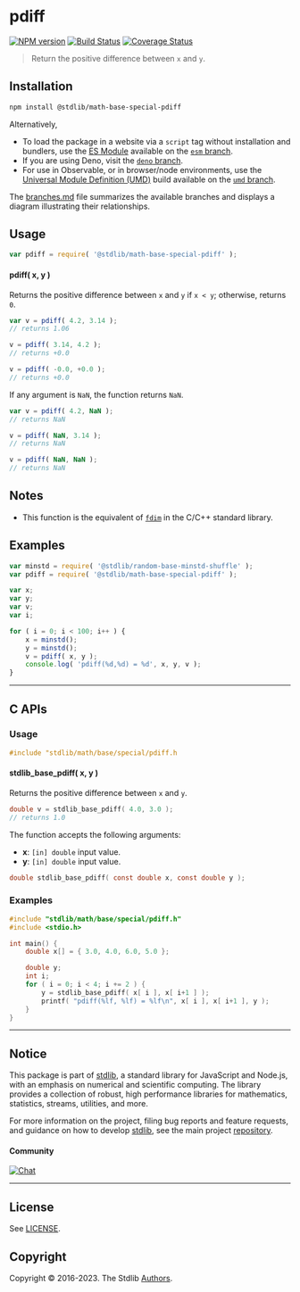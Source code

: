<!--

@license Apache-2.0

Copyright (c) 2018 The Stdlib Authors.

Licensed under the Apache License, Version 2.0 (the "License");
you may not use this file except in compliance with the License.
You may obtain a copy of the License at

   http://www.apache.org/licenses/LICENSE-2.0

Unless required by applicable law or agreed to in writing, software
distributed under the License is distributed on an "AS IS" BASIS,
WITHOUT WARRANTIES OR CONDITIONS OF ANY KIND, either express or implied.
See the License for the specific language governing permissions and
limitations under the License.

-->

# pdiff

[![NPM version][npm-image]][npm-url] [![Build Status][test-image]][test-url] [![Coverage Status][coverage-image]][coverage-url] <!-- [![dependencies][dependencies-image]][dependencies-url] -->

> Return the positive difference between `x` and `y`.

<!-- Section to include introductory text. Make sure to keep an empty line after the intro `section` element and another before the `/section` close. -->

<section class="intro">

</section>

<!-- /.intro -->

<!-- Package usage documentation. -->

<section class="installation">

## Installation

```bash
npm install @stdlib/math-base-special-pdiff
```

Alternatively,

-   To load the package in a website via a `script` tag without installation and bundlers, use the [ES Module][es-module] available on the [`esm` branch][esm-url].
-   If you are using Deno, visit the [`deno` branch][deno-url].
-   For use in Observable, or in browser/node environments, use the [Universal Module Definition (UMD)][umd] build available on the [`umd` branch][umd-url].

The [branches.md][branches-url] file summarizes the available branches and displays a diagram illustrating their relationships.

</section>

<section class="usage">

## Usage

```javascript
var pdiff = require( '@stdlib/math-base-special-pdiff' );
```

#### pdiff( x, y )

Returns the positive difference between `x` and `y` if `x < y`; otherwise, returns `0`.

```javascript
var v = pdiff( 4.2, 3.14 );
// returns 1.06

v = pdiff( 3.14, 4.2 );
// returns +0.0

v = pdiff( -0.0, +0.0 );
// returns +0.0
```

If any argument is `NaN`, the function returns `NaN`.

```javascript
var v = pdiff( 4.2, NaN );
// returns NaN

v = pdiff( NaN, 3.14 );
// returns NaN

v = pdiff( NaN, NaN );
// returns NaN
```

</section>

<!-- /.usage -->

<!-- Package usage notes. Make sure to keep an empty line after the `section` element and another before the `/section` close. -->

<section class="notes">

## Notes

-   This function is the equivalent of [`fdim`][fdim] in the C/C++ standard library.

</section>

<!-- /.notes -->

<!-- Package usage examples. -->

<section class="examples">

## Examples

<!-- eslint no-undef: "error" -->

```javascript
var minstd = require( '@stdlib/random-base-minstd-shuffle' );
var pdiff = require( '@stdlib/math-base-special-pdiff' );

var x;
var y;
var v;
var i;

for ( i = 0; i < 100; i++ ) {
    x = minstd();
    y = minstd();
    v = pdiff( x, y );
    console.log( 'pdiff(%d,%d) = %d', x, y, v );
}
```

</section>

<!-- /.examples -->

<!-- C interface documentation. -->

* * *

<section class="c">

## C APIs

<!-- Section to include introductory text. Make sure to keep an empty line after the intro `section` element and another before the `/section` close. -->

<section class="intro">

</section>

<!-- /.intro -->

<!-- C usage documentation. -->

<section class="usage">

### Usage

```c
#include "stdlib/math/base/special/pdiff.h
```

#### stdlib_base_pdiff( x, y )

Returns the positive difference between `x` and `y`.

```c
double v = stdlib_base_pdiff( 4.0, 3.0 );
// returns 1.0
```

The function accepts the following arguments:

-   **x**: `[in] double` input value.
-   **y**: `[in] double` input value.

```c
double stdlib_base_pdiff( const double x, const double y );
```

</section>

<!-- /.usage -->

<!-- C API usage notes. Make sure to keep an empty line after the `section` element and another before the `/section` close. -->

<section class="notes">

</section>

<!-- /.notes -->

<!-- C API usage examples. -->

<section class="examples">

### Examples

```c
#include "stdlib/math/base/special/pdiff.h"
#include <stdio.h>

int main() {
    double x[] = { 3.0, 4.0, 6.0, 5.0 };

    double y;
    int i;
    for ( i = 0; i < 4; i += 2 ) {
        y = stdlib_base_pdiff( x[ i ], x[ i+1 ] );
        printf( "pdiff(%lf, %lf) = %lf\n", x[ i ], x[ i+1 ], y );
    }
}
```

</section>

<!-- /.examples -->

</section>

<!-- /.c -->

<!-- Section to include cited references. If references are included, add a horizontal rule *before* the section. Make sure to keep an empty line after the `section` element and another before the `/section` close. -->

<section class="references">

</section>

<!-- /.references -->

<!-- Section for related `stdlib` packages. Do not manually edit this section, as it is automatically populated. -->

<section class="related">

</section>

<!-- /.related -->

<!-- Section for all links. Make sure to keep an empty line after the `section` element and another before the `/section` close. -->


<section class="main-repo" >

* * *

## Notice

This package is part of [stdlib][stdlib], a standard library for JavaScript and Node.js, with an emphasis on numerical and scientific computing. The library provides a collection of robust, high performance libraries for mathematics, statistics, streams, utilities, and more.

For more information on the project, filing bug reports and feature requests, and guidance on how to develop [stdlib][stdlib], see the main project [repository][stdlib].

#### Community

[![Chat][chat-image]][chat-url]

---

## License

See [LICENSE][stdlib-license].


## Copyright

Copyright &copy; 2016-2023. The Stdlib [Authors][stdlib-authors].

</section>

<!-- /.stdlib -->

<!-- Section for all links. Make sure to keep an empty line after the `section` element and another before the `/section` close. -->

<section class="links">

[npm-image]: http://img.shields.io/npm/v/@stdlib/math-base-special-pdiff.svg
[npm-url]: https://npmjs.org/package/@stdlib/math-base-special-pdiff

[test-image]: https://github.com/stdlib-js/math-base-special-pdiff/actions/workflows/test.yml/badge.svg?branch=main
[test-url]: https://github.com/stdlib-js/math-base-special-pdiff/actions/workflows/test.yml?query=branch:main

[coverage-image]: https://img.shields.io/codecov/c/github/stdlib-js/math-base-special-pdiff/main.svg
[coverage-url]: https://codecov.io/github/stdlib-js/math-base-special-pdiff?branch=main

<!--

[dependencies-image]: https://img.shields.io/david/stdlib-js/math-base-special-pdiff.svg
[dependencies-url]: https://david-dm.org/stdlib-js/math-base-special-pdiff/main

-->

[chat-image]: https://img.shields.io/gitter/room/stdlib-js/stdlib.svg
[chat-url]: https://app.gitter.im/#/room/#stdlib-js_stdlib:gitter.im

[stdlib]: https://github.com/stdlib-js/stdlib

[stdlib-authors]: https://github.com/stdlib-js/stdlib/graphs/contributors

[umd]: https://github.com/umdjs/umd
[es-module]: https://developer.mozilla.org/en-US/docs/Web/JavaScript/Guide/Modules

[deno-url]: https://github.com/stdlib-js/math-base-special-pdiff/tree/deno
[umd-url]: https://github.com/stdlib-js/math-base-special-pdiff/tree/umd
[esm-url]: https://github.com/stdlib-js/math-base-special-pdiff/tree/esm
[branches-url]: https://github.com/stdlib-js/math-base-special-pdiff/blob/main/branches.md

[stdlib-license]: https://raw.githubusercontent.com/stdlib-js/math-base-special-pdiff/main/LICENSE

[fdim]: http://en.cppreference.com/w/cpp/numeric/math/fdim

</section>

<!-- /.links -->
